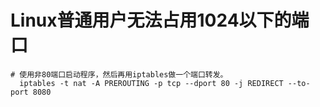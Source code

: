 # Linux普通用户无法占用1024以下的端口



```shell
# 使用非80端口启动程序，然后再用iptables做一个端口转发。 
  iptables -t nat -A PREROUTING -p tcp --dport 80 -j REDIRECT --to-port 8080 
 
```





